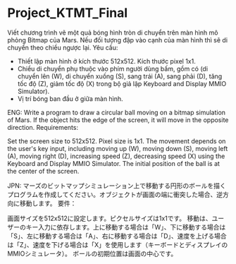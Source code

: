 # Project_KTMT_Final
Viết chương trình vẽ một quả bóng hình tròn di chuyển trên màn hình mô phỏng Bitmap của Mars. 
Nếu đối tượng đập vào cạnh của màn hình thì sẽ di chuyển theo chiều ngược lại.
Yêu cầu:
- Thiết lập màn hình ở kích thước 512x512. Kích thước pixel 1x1.
- Chiều di chuyển phụ thuộc vào phím người dùng bấm, gồm có (di chuyển lên (W), di 
chuyển xuống (S), sang trái (A), sang phải (D), tăng tốc độ (Z), giảm tốc độ (X) trong bộ
giả lập Keyboard and Display MMIO Simulator).
- Vị trí bóng ban đầu ở giữa màn hình.

ENG:
Write a program to draw a circular ball moving on a bitmap simulation of Mars. If the object hits the edge of the screen, it will move in the opposite direction.
Requirements:

Set the screen size to 512x512. Pixel size is 1x1.
The movement depends on the user's key input, including moving up (W), moving down (S), moving left (A), moving right (D), increasing speed (Z), decreasing speed (X) using the Keyboard and Display MMIO Simulator.
The initial position of the ball is at the center of the screen.

JPN:
マーズのビットマップシミュレーション上で移動する円形のボールを描くプログラムを作成してください。オブジェクトが画面の端に衝突した場合、逆方向に移動します。
要件：

画面サイズを512x512に設定します。ピクセルサイズは1x1です。
移動は、ユーザーのキー入力に依存します。上に移動する場合は「W」、下に移動する場合は「S」、左に移動する場合は「A」、右に移動する場合は「D」、速度を上げる場合は「Z」、速度を下げる場合は「X」を使用します（キーボードとディスプレイのMMIOシミュレータ）。
ボールの初期位置は画面の中心です。
